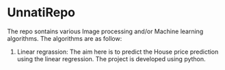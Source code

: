 # UnnatiRepo

The repo sontains various Image processing and/or Machine learning algorithms. The algorithms are as follow:
1. Linear regrassion:
  The aim here is to predict the House price prediction using the linear regression. The project is developed using python.
